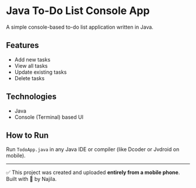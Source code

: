 # Java To-Do List Console App

A simple console-based to-do list application written in Java.

## Features
- Add new tasks
- View all tasks
- Update existing tasks
- Delete tasks

## Technologies
- Java
- Console (Terminal) based UI

## How to Run
Run `TodoApp.java` in any Java IDE or compiler (like Dcoder or Jvdroid on mobile).

---

✅ This project was created and uploaded **entirely from a mobile phone**. Built with 💙 by Najila.

